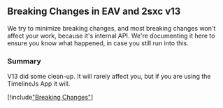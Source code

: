 
## Breaking Changes in EAV and 2sxc v13

We try to minimize breaking changes, and most breaking changes won't affect your work, because it's internal API. 
We're documenting it here to ensure you know what happened, in case you still run into this.

### Summary

V13 did some clean-up. It will rarely affect you, but if you are using the TimelineJs App it will.


[!include["Breaking Changes"](./_brc13.00.md)]


